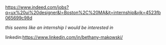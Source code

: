 https://www.indeed.com/jobs?q=ux%20ui%20designer&l=Boston%2C%20MA&jt=internship&vjk=4523fb065699c98d

*this seems like an internship I would be interested in*

linkedin:https://www.linkedin.com/in/bethany-makowski/
